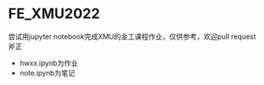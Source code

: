 # FE_XMU2022
尝试用jupyter notebook完成XMU的金工课程作业，仅供参考，欢迎pull request斧正

+ hwxx.ipynb为作业
+ note.ipynb为笔记
